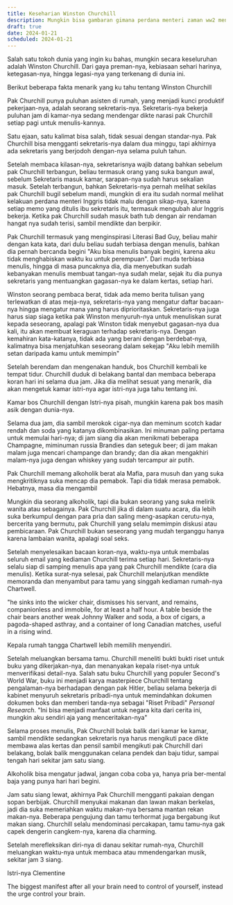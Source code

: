```yaml
---
title: Keseharian Winston Churchill
description: Mungkin bisa gambaran gimana perdana menteri zaman ww2 menjalani harinya
draft: true
date: 2024-01-21
scheduled: 2024-01-21
---
```



Salah satu tokoh dunia yang ingin ku bahas, mungkin secara keseluruhan adalah Winston Churchill. Dari gaya preman-nya, kebiasaan sehari harinya, ketegasan-nya, hingga legasi-nya yang terkenang di dunia ini.

Berikut beberapa fakta menarik yang ku tahu tentang Winston Churchill

Pak Churchill punya puluhan asisten di rumah, yang menjadi kunci produktif pekerjaan-nya, adalah seorang sekretaris-nya. Sekretaris-nya bekerja puluhan jam di kamar-nya sedang mendengar dikte narasi pak Churchill setiap pagi untuk menulis-kannya.

Satu ejaan, satu kalimat bisa salah, tidak sesuai dengan standar-nya. Pak Churchill bisa mengganti sekretaris-nya dalam dua minggu, tapi akhirnya ada sekretaris yang berjodoh dengan-nya selama puluh tahun.

Setelah membaca kilasan-nya, sekretarisnya wajib datang bahkan sebelum pak Churchill terbangun, beliau termasuk orang yang suka bangun awal, sebelum Sekretaris masuk kamar, sarapan-nya sudah harus sekalian masuk. Setelah terbangun, bahkan Sekretaris-nya pernah melihat sekilas pak Churchill bugil sebelum mandi, mungkin di era itu sudah normal melihat kelakuan perdana menteri Inggris tidak malu dengan sikap-nya, karena setiap memo yang ditulis ibu sekretaris itu, termasuk mengubah alur Inggris bekerja. Ketika pak Churchill sudah masuk bath tub dengan air rendaman hangat nya sudah terisi, sambil mendikte dan berpikir.

Pak Churchill termasuk yang menginspirasi Literasi Bad Guy, beliau mahir dengan kata kata, dari dulu beliau sudah terbiasa dengan menulis, bahkan dia pernah bercanda begini "Aku bisa menulis banyak begini, karena aku tidak menghabiskan waktu ku untuk perempuan". Dari muda terbiasa menulis, hingga di masa puncaknya dia, dia menyebutkan sudah kebanyakan menulis membuat tangan-nya sudah melar, sejak itu dia punya sekretaris yang mentuangkan gagasan-nya ke dalam kertas, setiap hari.

Winston seorang pembaca berat, tidak ada memo berita tulisan yang terlewatkan di atas meja-nya, sekretaris-nya yang mengatur daftar bacaan-nya hingga mengatur mana yang harus diprioritaskan. Sekretaris-nya juga harus siap siaga ketika pak Winston menyuruh-nya untuk menuliskan surat kepada seseorang, apalagi pak Winston tidak menyebut gagasan-nya dua kali, itu akan membuat keraguan terhadap sekretaris-nya. Dengan kemahiran kata-katanya, tidak ada yang berani dengan berdebat-nya, kalimatnya bisa menjatuhkan seseorang dalam sekejap "Aku lebih memilih setan daripada kamu untuk memimpin"

Setelah berendam dan mengenakan handuk, bos Churchill kembali ke tempat tidur. Churchill duduk di belakang bantal dan membaca beberapa koran hari ini selama dua jam. Jika dia melihat sesuat yang menarik, dia akan mengetuk kamar istri-nya agar istri-nya juga tahu tentang ini.

Kamar bos Churchill dengan Istri-nya pisah, mungkin karena pak bos masih asik dengan dunia-nya.

Selama dua jam, dia sambil merokok cigar-nya dan meminum scotch kadar rendah dan soda yang katanya dikombinasikan. Ini minuman paling pertama untuk memulai hari-nya; di jam siang dia akan menikmati beberapa Champagne, miminuman russia Brandies dan seteguk beer; di jam makan malam juga mencari champange dan brandy; dan dia akan mengakhiri malam-nya juga dengan whiskey yang sudah tercampur air putih.

Pak Churchill memang alkoholik berat ala Mafia, para musuh dan yang suka mengkritiknya suka mencap dia pemabok. Tapi dia tidak merasa pemabok. Hebatnya, masa dia mengambil

Mungkin dia seorang alkoholik, tapi dia bukan seorang yang suka melirik wanita atau sebagainya. Pak Churchill jika di dalam suatu acara, dia lebih suka berkumpul dengan para pria dan saling meng-asapkan cerutu-nya, bercerita yang bermutu, pak Churchill yang selalu memimpin diskusi atau pembicaraan. Pak Churchill bukan seseorang yang mudah terganggu hanya karena lambaian wanita, apalagi soal seks.

Setelah menyelesaikan bacaan koran-nya, waktu-nya untuk membalas seluruh email yang kediaman Churchill terima setiap hari. Sekretaris-nya selalu siap di samping menulis apa yang pak Churchill mendikte (cara dia menulis).
Ketika surat-nya selesai, pak Churchill melanjutkan mendikte memoranda dan menyambut para tamu yang singgah kediaman rumah-nya Chartwell.

"he sinks into the wicker chair, dismisses his servant, and remains, companionless and immobile, for at least a half hour. A table beside the chair bears another weak Johnny Walker and soda, a box of cigars, a pagoda-shaped asthray, and a container of long Canadian matches, useful in a rising wind.

Kepala rumah tangga Chartwell lebih memilih menyendiri.

Setelah meluangkan bersama tamu. Churchill meneliti bukti bukti riset untuk buku yang dikerjakan-nya, dan menanyakan kepala riset-nya untuk menverifikasi detail-nya. Salah satu buku Churchill yang populer Second's World War, buku ini menjadi karya masterpiece Churchill tentang pengalaman-nya berhadapan dengan pak Hitler, beliau selama bekerja di kabinet menyuruh sekretaris pribadi-nya untuk memindahkan dokumen dokumen boks dan memberi tanda-nya sebagai "Riset Pribadi" *Personal Research*. "Ini bisa menjadi manfaat untuk negara kita dari cerita ini, mungkin aku sendiri aja yang menceritakan-nya"

Selama proses menulis, Pak Churchill bolak balik dari kamar ke kamar, sambil mendikte sedangkan sekretaris nya harus mengikuti pace dikte membawa alas kertas dan pensil sambil mengikuti pak Churchill dari belakang, bolak balik menggunakan celana pendek dan baju tidur, sampai tengah hari sekitar jam satu siang.

Alkoholik bisa mengatur jadwal, jangan coba coba ya, hanya pria ber-mental baja yang punya hari hari begini.

Jam satu siang lewat, akhirnya Pak Churchill mengganti pakaian dengan sopan berbijak. Churchill menyukai makanan dan lawan makan berkelas, jadi dia suka memeriahkan waktu makan-nya bersama mantan rekan makan-nya. Beberapa pengujung dan tamu terhormat juga bergabung ikut makan siang. Churchill selalu mendominasi percakapan, tamu tamu-nya gak capek dengerin cangkem-nya, karena dia charming.

Setelah merefleksikan diri-nya di danau sekitar rumah-nya, Churchill meluangkan waktu-nya untuk membaca atau mmendengarkan musik, sekitar jam 3 siang.

Istri-nya Clementine

The biggest manifest after all your brain need to control of yourself, instead the urge control your brain.
